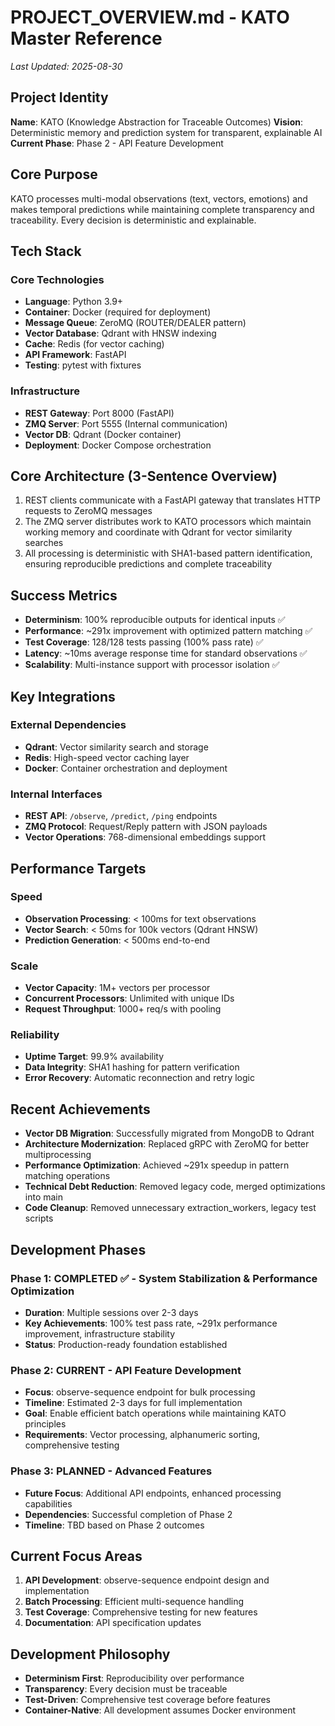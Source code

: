 # PROJECT_OVERVIEW.md - KATO Master Reference
*Last Updated: 2025-08-30*

## Project Identity
**Name**: KATO (Knowledge Abstraction for Traceable Outcomes)
**Vision**: Deterministic memory and prediction system for transparent, explainable AI
**Current Phase**: Phase 2 - API Feature Development

## Core Purpose
KATO processes multi-modal observations (text, vectors, emotions) and makes temporal predictions while maintaining complete transparency and traceability. Every decision is deterministic and explainable.

## Tech Stack
### Core Technologies
- **Language**: Python 3.9+
- **Container**: Docker (required for deployment)
- **Message Queue**: ZeroMQ (ROUTER/DEALER pattern)
- **Vector Database**: Qdrant with HNSW indexing
- **Cache**: Redis (for vector caching)
- **API Framework**: FastAPI
- **Testing**: pytest with fixtures

### Infrastructure
- **REST Gateway**: Port 8000 (FastAPI)
- **ZMQ Server**: Port 5555 (Internal communication)
- **Vector DB**: Qdrant (Docker container)
- **Deployment**: Docker Compose orchestration

## Core Architecture (3-Sentence Overview)
1. REST clients communicate with a FastAPI gateway that translates HTTP requests to ZeroMQ messages
2. The ZMQ server distributes work to KATO processors which maintain working memory and coordinate with Qdrant for vector similarity searches
3. All processing is deterministic with SHA1-based pattern identification, ensuring reproducible predictions and complete traceability

## Success Metrics
- **Determinism**: 100% reproducible outputs for identical inputs ✅
- **Performance**: ~291x improvement with optimized pattern matching ✅
- **Test Coverage**: 128/128 tests passing (100% pass rate) ✅
- **Latency**: ~10ms average response time for standard observations ✅
- **Scalability**: Multi-instance support with processor isolation ✅

## Key Integrations
### External Dependencies
- **Qdrant**: Vector similarity search and storage
- **Redis**: High-speed vector caching layer
- **Docker**: Container orchestration and deployment

### Internal Interfaces
- **REST API**: `/observe`, `/predict`, `/ping` endpoints
- **ZMQ Protocol**: Request/Reply pattern with JSON payloads
- **Vector Operations**: 768-dimensional embeddings support

## Performance Targets
### Speed
- **Observation Processing**: < 100ms for text observations
- **Vector Search**: < 50ms for 100k vectors (Qdrant HNSW)
- **Prediction Generation**: < 500ms end-to-end

### Scale
- **Vector Capacity**: 1M+ vectors per processor
- **Concurrent Processors**: Unlimited with unique IDs
- **Request Throughput**: 1000+ req/s with pooling

### Reliability
- **Uptime Target**: 99.9% availability
- **Data Integrity**: SHA1 hashing for pattern verification
- **Error Recovery**: Automatic reconnection and retry logic

## Recent Achievements
- **Vector DB Migration**: Successfully migrated from MongoDB to Qdrant
- **Architecture Modernization**: Replaced gRPC with ZeroMQ for better multiprocessing
- **Performance Optimization**: Achieved ~291x speedup in pattern matching operations
- **Technical Debt Reduction**: Removed legacy code, merged optimizations into main
- **Code Cleanup**: Removed unnecessary extraction_workers, legacy test scripts

## Development Phases

### Phase 1: COMPLETED ✅ - System Stabilization & Performance Optimization
- **Duration**: Multiple sessions over 2-3 days
- **Key Achievements**: 100% test pass rate, ~291x performance improvement, infrastructure stability
- **Status**: Production-ready foundation established

### Phase 2: CURRENT - API Feature Development  
- **Focus**: observe-sequence endpoint for bulk processing
- **Timeline**: Estimated 2-3 days for full implementation
- **Goal**: Enable efficient batch operations while maintaining KATO principles
- **Requirements**: Vector processing, alphanumeric sorting, comprehensive testing

### Phase 3: PLANNED - Advanced Features
- **Future Focus**: Additional API endpoints, enhanced processing capabilities
- **Dependencies**: Successful completion of Phase 2
- **Timeline**: TBD based on Phase 2 outcomes

## Current Focus Areas
1. **API Development**: observe-sequence endpoint design and implementation
2. **Batch Processing**: Efficient multi-sequence handling
3. **Test Coverage**: Comprehensive testing for new features
4. **Documentation**: API specification updates

## Development Philosophy
- **Determinism First**: Reproducibility over performance
- **Transparency**: Every decision must be traceable
- **Test-Driven**: Comprehensive test coverage before features
- **Container-Native**: All development assumes Docker environment